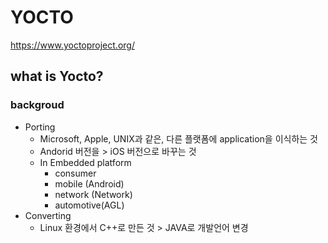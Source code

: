 # YOCTO

https://www.yoctoproject.org/

## what is Yocto?

### backgroud

* Porting
  * Microsoft, Apple, UNIX과 같은, 다른 플랫폼에 application을 이식하는 것
  * Andorid 버전을 > iOS 버전으로 바꾸는 것
  * In Embedded platform
    * consumer
    * mobile (Android)
    * network (Network)
    * automotive(AGL)
* Converting
  * Linux 환경에서 C++로 만든 것 > JAVA로 개발언어 변경
